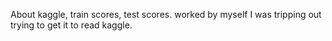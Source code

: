 About kaggle, train scores, test scores.
worked by myself
I was tripping out trying to get it to read kaggle. 
